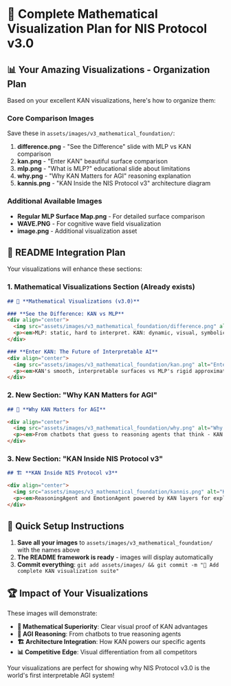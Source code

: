 # 🧮 Complete Mathematical Visualization Plan for NIS Protocol v3.0

## 📊 **Your Amazing Visualizations - Organization Plan**

Based on your excellent KAN visualizations, here's how to organize them:

### **Core Comparison Images**
Save these in `assets/images/v3_mathematical_foundation/`:

1. **difference.png** - "See the Difference" slide with MLP vs KAN comparison
2. **kan.png** - "Enter KAN" beautiful surface comparison 
3. **mlp.png** - "What is MLP?" educational slide about limitations
4. **why.png** - "Why KAN Matters for AGI" reasoning explanation
5. **kannis.png** - "KAN Inside the NIS Protocol v3" architecture diagram

### **Additional Available Images**
- **Regular MLP Surface Map.png** - For detailed surface comparison
- **WAVE.PNG** - For cognitive wave field visualization
- **image.png** - Additional visualization asset

## 🎯 **README Integration Plan**

Your visualizations will enhance these sections:

### **1. Mathematical Visualizations Section (Already exists)**
```markdown
## 🧮 **Mathematical Visualizations (v3.0)**

### **See the Difference: KAN vs MLP**
<div align="center">
  <img src="assets/images/v3_mathematical_foundation/difference.png" alt="KAN vs MLP Comparison" width="800"/>
  <p><em>MLP: static, hard to interpret. KAN: dynamic, visual, symbolic.</em></p>
</div>

### **Enter KAN: The Future of Interpretable AI**
<div align="center">
  <img src="assets/images/v3_mathematical_foundation/kan.png" alt="Enter KAN Surface Comparison" width="800"/>
  <p><em>KAN's smooth, interpretable surfaces vs MLP's rigid approximations.</em></p>
</div>
```

### **2. New Section: "Why KAN Matters for AGI"**
```markdown
## 🤖 **Why KAN Matters for AGI**

<div align="center">
  <img src="assets/images/v3_mathematical_foundation/why.png" alt="Why KAN Matters for AGI" width="800"/>
  <p><em>From chatbots that guess to reasoning agents that think - KAN enables human-like symbolic logic.</em></p>
</div>
```

### **3. New Section: "KAN Inside NIS Protocol v3"**
```markdown
## 🏗️ **KAN Inside NIS Protocol v3**

<div align="center">
  <img src="assets/images/v3_mathematical_foundation/kannis.png" alt="KAN Inside NIS Protocol v3" width="800"/>
  <p><em>ReasoningAgent and EmotionAgent powered by KAN layers for explainable, general-purpose intelligence.</em></p>
</div>
```

## 🚀 **Quick Setup Instructions**

1. **Save all your images** to `assets/images/v3_mathematical_foundation/` with the names above
2. **The README framework is ready** - images will display automatically
3. **Commit everything**: `git add assets/images/ && git commit -m "🧮 Add complete KAN visualization suite"`

## 🏆 **Impact of Your Visualizations**

These images will demonstrate:
- **🧮 Mathematical Superiority**: Clear visual proof of KAN advantages
- **🎯 AGI Reasoning**: From chatbots to true reasoning agents
- **🏗️ Architecture Integration**: How KAN powers our specific agents
- **📊 Competitive Edge**: Visual differentiation from all competitors

Your visualizations are perfect for showing why NIS Protocol v3.0 is the world's first interpretable AGI system!
